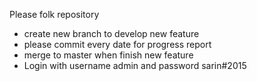Please folk repository 
- create new branch to develop new feature
- please commit every date for progress report
- merge to master when finish new feature
- Login with username admin and password sarin#2015